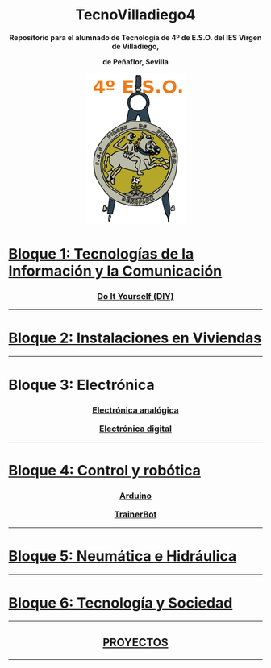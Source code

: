 <h1 align="center"> TecnoVilladiego4 </h1>

<h4 align="center"> Repositorio para el alumnado de Tecnología de 4º de E.S.O.
del IES Virgen de Villadiego,

de Peñaflor, Sevilla

![logo](img/logo_fondo_transparente200x300.png)
</h4>

# [Bloque 1: Tecnologías de la Información y la Comunicación](Telecos/readme.md)

<h3 align="center">

[Do It Yourself (DIY)](DIY/readme.md)

</h3>

---

# [Bloque 2: Instalaciones en Viviendas](Instalaciones/readme.md)

---

# Bloque 3: Electrónica

<h3 align="center">

[Electrónica analógica](ElecAnalogica/readme.md)

[Electrónica digital](ElecDigital/readme.md)

</h3>

---

# [Bloque 4: Control y robótica](CYR/readme.md)

<h3 align="center">

[Arduino](Arduino/readme.md)

[TrainerBot](TrainerBot/readme.md)

</h3>

---

# [Bloque 5: Neumática e Hidráulica](HYN/readme.md)

---

# [Bloque 6: Tecnología y Sociedad](TecSociedad/readme.md)

---

<h2 align="center">

 [PROYECTOS](Proyectos/proyectos.md)

</h2>

---
